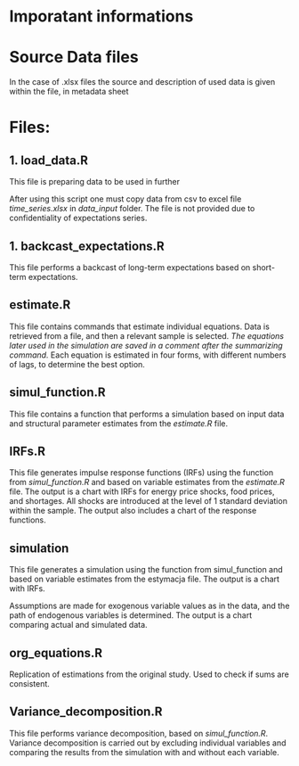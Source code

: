 # Imporatant informations

# Source Data files

In the case of .xlsx files the source and description of used data is given within the file, in metadata sheet


# Files: 

## 1. load_data.R

This file is preparing data to be used in further 

After using this script one must copy data from csv to excel file *time_series.xlsx* in *data_input* folder. The file is not provided due to confidentiality of expectations series.

## 1. backcast_expectations.R

This file performs a backcast of long-term expectations based on short-term expectations.

## estimate.R

This file contains commands that estimate individual equations. Data is retrieved from a file, and then a relevant sample is selected. *The equations later used in the simulation are saved in a comment after the summarizing command.* Each equation is estimated in four forms, with different numbers of lags, to determine the best option.

## simul_function.R

This file contains a function that performs a simulation based on input data and structural parameter estimates from the *estimate.R* file.

## IRFs.R

This file generates impulse response functions (IRFs) using the function from *simul_function.R* and based on variable estimates from the *estimate.R* file. The output is a chart with IRFs for energy price shocks, food prices, and shortages. All shocks are introduced at the level of 1 standard deviation within the sample. The output also includes a chart of the response functions.

## simulation

This file generates a simulation using the function from simul_function and based on variable estimates from the estymacja file. The output is a chart with IRFs.

Assumptions are made for exogenous variable values as in the data, and the path of endogenous variables is determined. The output is a chart comparing actual and simulated data.

## org_equations.R

Replication of estimations from the original study. Used to check if sums are consistent.

## Variance_decomposition.R

This file performs variance decomposition, based on *simul_function.R*. Variance decomposition is carried out by excluding individual variables and comparing the results from the simulation with and without each variable.
